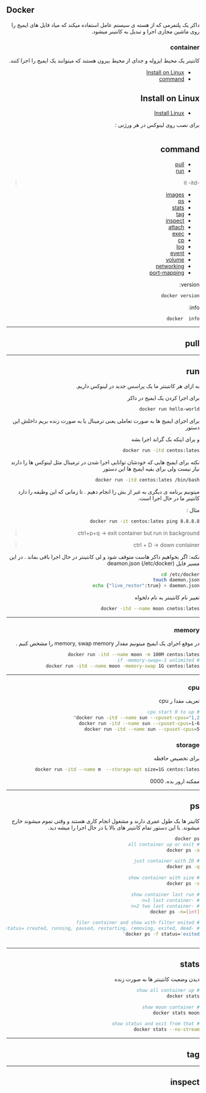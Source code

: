 ## Docker
<div dir="rtl">
داکر یک پلتفرمی که از هسته ی سیستم عامل استفاده میکند که میاد فایل های ایمیج را روی ماشین مجازی اجرا و تبدیل به کانتینر میشود.

### container
<div dir="rtl">
کانتینر یک محیط ایزوله و جدای از محیط بیرون هستند که میتوانند یک ایمیج را اجرا کنند.

- [Install on Linux]()
- [command]()


## Install on Linux

- [Install Linux]()

برای نصب روی لینوکس در هر ورژنی :
```bash

```


## command

- [pull]()
- [run]()
> -it
> -itd
- [images]()
- [ps]()
- [stats]()
- [tag]()
- [inspect]()
- [attach]()
- [exec]()
- [cp]()
- [log]()
- [event]()
- [volume]()
- [networking]()
- [port-mapping]()

version:
```bash
docker version
```

info:
```bash
docker  info
```


---
## pull

---
## run

به ازای هر کانتینتر ما یک پراسس جدید در لینوکس داریم.

برای اجرا کردن یک ایمیج در داکر 
```bash
docker run hello-world
```
برای اجرای ایمیج ها به صورت تعاملی یعنی ترمینال یا  به صورت زنده بریم داخلش این دستور 

و برای اینکه  بک گراند اجرا بشه 
```bash
docker run -itd centos:lates
```

نکته برای ایمیج هایی که خودشان توانایی اجرا شدن در ترمینال مثل لینوکس ها را دارند نیاز نیست ولی برای بقیه ایمیج ها این دستور 
```bash
docker run -itd centos:lates /bin/bash
```

میتونیم برنامه ی دیگری به غیر از بش را انجام دهیم .
تا زمانی که این وظیفه را دارد کانتینر ما در حال اجرا است.

مثال : 
```bash
docker run -it centos:lates ping 8.8.8.8 
```

> ctrl+p+q -> exit container but run in background

> ctrl + D -> down container

<div dir="rtl">
نکته: اگر بخواهیم داکر هاست متوقف شود و لی کانتینتر در حال اجرا باقی بماند .
در این مسیر فایل deamon.json (/etc/docker)

```bash
cd /etc/docker
touch daemon.json
echo {"live_restor":true} > daemon.json
```

تغییر نام کانتینتر به نام دلخواه
```bash
docker -itd --name moon cnetos:lates
```
---
### memory
<div dir="rtl">
در  موقع اجرای یک ایمیج میتونیم مقدار memory, swap memory را مشخص کنیم .

```bash
docker run -itd --name moon -m 100M centos:lates 
# if -memory-swap=-1 unlimited 
docker run -itd --name moon -memory-swap 1G centos:lates 

```
---
### cpu
<div dir="rtl">
تعریف مقدا ر cpu 

```bash
# cpu start 0 to up
docker run -itd --name sun --cpuset-cpus="1,2"
docker run -itd --name sun --cpuset-cpus=1-6
docker run -itd --name sun --cpuset-cpus=5
```

### storage
برای تخصیص حافظه 
```bash
docker run -itd --name m  --storage-opt size=1G centos:lates
```
ممکنه ارور بده.
0000



---
## ps
کانیتر ها یک طول عمری دارند و مشغول انجام کاری هستند و وقتی تموم میشوند خارج میشوند.
 با این دستور تمام کانتینر های بالا یا در حال اجرا را میشه دید.
```bash
docker ps 
# all container up or exit
docker ps -a
```
```bash
# just container with ID
docker ps -q
```
```bash
# show container with size
docker ps -s
```
```bash
# show container last run 
# -n=1 last container 
# -n=2 two last container 
docker ps -n=[int]
```
```bash
# filer container and show with filter exited
# -f status= created, running, paused, restarting, removing, exited, dead
docker ps -f status='exited'
```
```bash

```
---
## stats

دیدن وضعیت کانتینتر ها به صورت زنده

```bash
# show all container up
docker stats

# show moon container
docker stats moon

# show status and exit from that
docker stats --no-stream 
```


---
## tag


---
## inspect